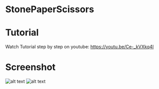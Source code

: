 # StonePaperScissors

# Tutorial
Watch Tutorial step by step on youtube:
https://youtu.be/Ce-_kVXkq4I

# Screenshot
![alt text](https://raw.githubusercontent.com/mahmoudhamwi/StonePaperScissors/master/ScreenShots/stonePaperScissors1.png)
![alt text](https://raw.githubusercontent.com/mahmoudhamwi/StonePaperScissors/master/ScreenShots/stonePaperScissors.png)
